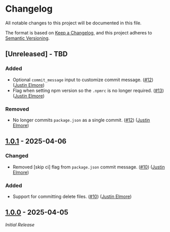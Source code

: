 # Changelog

All notable changes to this project will be documented in this file.

The format is based on [Keep a Changelog](https://keepachangelog.com/en/1.1.0/),
and this project adheres to [Semantic Versioning](https://semver.org/spec/v2.0.0.html).

## [Unreleased] - TBD

### Added

- Optional `commit_message` input to customize commit message. ([#12](https://github.com/jelmore1674/release-semver-action/pull/12)) ([Justin Elmore](https://github.com/jelmore1674))
- Flag when setting npm version so the `.npmrc` is no longer required. ([#13](https://github.com/jelmore1674/release-semver-action/pull/13)) ([Justin Elmore](https://github.com/jelmore1674))

### Removed

- No longer commits `package.json` as a single commit. ([#12](https://github.com/jelmore1674/release-semver-action/pull/12)) ([Justin Elmore](https://github.com/jelmore1674))

## [1.0.1] - 2025-04-06

### Changed

- Removed [skip ci] flag from `package.json` commit message. ([#10](https://github.com/jelmore1674/release-semver-action/pull/10)) ([Justin Elmore](https://github.com/jelmore1674))

### Added

- Support for committing delete files. ([#10](https://github.com/jelmore1674/release-semver-action/pull/10)) ([Justin Elmore](https://github.com/jelmore1674))

## [1.0.0] - 2025-04-05

_Initial Release_


[1.0.1]: https://github.com/jelmore1674/release-semver-action/releases/tag/v1.0.1
[1.0.0]: https://github.com/jelmore1674/release-semver-action/releases/tag/v1.0.0